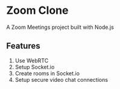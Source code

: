 # Zoom Clone

A Zoom Meetings project built with Node.js

## Features

1. Use WebRTC
2. Setup Socket.io
3. Create rooms in Socket.io
4. Setup secure video chat connections
